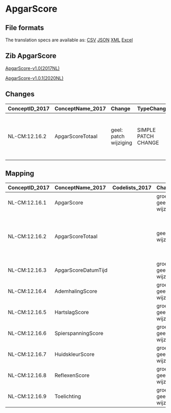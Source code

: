 # ApgarScore
## File formats

The translation specs are available as: 
[CSV](../csv/ApgarScore.csv) [JSON](../json/ApgarScore.json) [XML](../xml/ApgarScore.xml) [Excel](../excel/ApgarScore.xlsx)



## Zib ApgarScore

[ApgarScore-v1.0(2017NL)](https://zibs.nl/wiki/ApgarScore-v1.0(2017NL))

[ApgarScore-v1.0.1(2020NL)](https://zibs.nl/wiki/ApgarScore-v1.0.1(2020NL))









## Changes

| ConceptID_2017   | ConceptName_2017   | Change                | TypeChange          | Impact_heen   | TRANSLATIE_spec_heen   | Impact_terug   | TRANSLATIE_spec_terug   | Omschrijving                                                          |
|:-----------------|:-------------------|:----------------------|:--------------------|:--------------|:-----------------------|:---------------|:------------------------|:----------------------------------------------------------------------|
| NL-CM:12.16.2    | ApgarScoreTotaal   | geel: patch wijziging | SIMPLE PATCH CHANGE | Low           |                        | Low            |                         | Range specificatie toegevoegd aan de definitie van concept TotalScore |

## Mapping

| ConceptID_2017   | ConceptName_2017    | Codelists_2017   | Change                  | ConceptID_2020   | ConceptName_2020    | Codelists_2020   | Bits    | Omschrijving                                                          | TypeChange          | Impact_heen   | TRANSLATIE_spec_heen   | Impact_terug   | TRANSLATIE_spec_terug   |
|:-----------------|:--------------------|:-----------------|:------------------------|:-----------------|:--------------------|:-----------------|:--------|:----------------------------------------------------------------------|:--------------------|:--------------|:-----------------------|:---------------|:------------------------|
| NL-CM:12.16.1    | ApgarScore          |                  | groen: geen wijzigingen | NL-CM:12.16.1    | ApgarScore          |                  |         |                                                                       |                     |               |                        |                |                         |
| NL-CM:12.16.2    | ApgarScoreTotaal    |                  | geel: patch wijziging   | NL-CM:12.16.2    | ApgarScoreTotaal    |                  | ZIB-891 | Range specificatie toegevoegd aan de definitie van concept TotalScore | SIMPLE PATCH CHANGE | Low           |                        | Low            |                         |
| NL-CM:12.16.3    | ApgarScoreDatumTijd |                  | groen: geen wijzigingen | NL-CM:12.16.3    | ApgarScoreDatumTijd |                  |         |                                                                       |                     |               |                        |                |                         |
| NL-CM:12.16.4    | AdemhalingScore     |                  | groen: geen wijzigingen | NL-CM:12.16.4    | AdemhalingScore     |                  |         |                                                                       |                     |               |                        |                |                         |
| NL-CM:12.16.5    | HartslagScore       |                  | groen: geen wijzigingen | NL-CM:12.16.5    | HartslagScore       |                  |         |                                                                       |                     |               |                        |                |                         |
| NL-CM:12.16.6    | SpierspanningScore  |                  | groen: geen wijzigingen | NL-CM:12.16.6    | SpierspanningScore  |                  |         |                                                                       |                     |               |                        |                |                         |
| NL-CM:12.16.7    | HuidskleurScore     |                  | groen: geen wijzigingen | NL-CM:12.16.7    | HuidskleurScore     |                  |         |                                                                       |                     |               |                        |                |                         |
| NL-CM:12.16.8    | ReflexenScore       |                  | groen: geen wijzigingen | NL-CM:12.16.8    | ReflexenScore       |                  |         |                                                                       |                     |               |                        |                |                         |
| NL-CM:12.16.9    | Toelichting         |                  | groen: geen wijzigingen | NL-CM:12.16.9    | Toelichting         |                  |         |                                                                       |                     |               |                        |                |                         |

